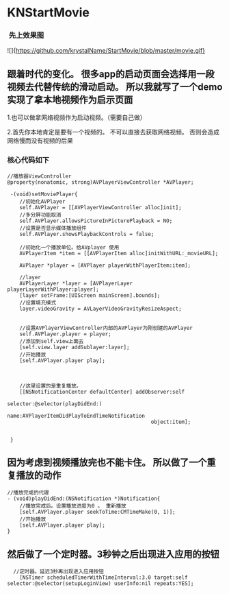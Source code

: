 # KNStartMovie

###  先上效果图

![]{https://github.com/krystalName/StartMovie/blob/master/movie.gif}

 ## 跟着时代的变化。 很多app的启动页面会选择用一段视频去代替传统的滑动启动。 所以我就写了一个demo 实现了拿本地视频作为启示页面
 
 1.也可以做拿网络视频作为启动视频。（需要自己做）
 
 2.首先你本地肯定是要有一个视频的。 不可以直接去获取网络视频。 否则会造成网络慢而没有视频的后果

### 核心代码如下
``` objc 
//播放器ViewController
@property(nonatomic, strong)AVPlayerViewController *AVPlayer;

 -(void)setMoviePlayer{  
    //初始化AVPlayer
    self.AVPlayer = [[AVPlayerViewController alloc]init];
    //多分屏功能取消
    self.AVPlayer.allowsPictureInPicturePlayback = NO;
    //设置是否显示媒体播放组件
    self.AVPlayer.showsPlaybackControls = false;
    
    //初始化一个播放单位。给AVplayer 使用
    AVPlayerItem *item = [[AVPlayerItem alloc]initWithURL:_movieURL];
    
    AVPlayer *player = [AVPlayer playerWithPlayerItem:item];

    //layer
    AVPlayerLayer *layer = [AVPlayerLayer playerLayerWithPlayer:player];
    [layer setFrame:[UIScreen mainScreen].bounds];
    //设置填充模式
    layer.videoGravity = AVLayerVideoGravityResizeAspect;
    
    
    //设置AVPlayerViewController内部的AVPlayer为刚创建的AVPlayer
    self.AVPlayer.player = player;
    //添加到self.view上面去
    [self.view.layer addSublayer:layer];
    //开始播放
    [self.AVPlayer.player play];
    
    
    
    //这里设置的是重复播放。
    [[NSNotificationCenter defaultCenter] addObserver:self
                                             selector:@selector(playDidEnd:)
                                                 name:AVPlayerItemDidPlayToEndTimeNotification
                                               object:item];
    
    
 }  
```

## 因为考虑到视频播放完也不能卡住。 所以做了一个重复播放的动作

``` objc
//播放完成的代理
- (void)playDidEnd:(NSNotification *)Notification{
    //播放完成后。设置播放进度为0 。 重新播放
    [self.AVPlayer.player seekToTime:CMTimeMake(0, 1)];
    //开始播放
    [self.AVPlayer.player play];
}

```

## 然后做了一个定时器。3秒钟之后出现进入应用的按钮
``` objc 
  //定时器。延迟3秒再出现进入应用按钮
    [NSTimer scheduledTimerWithTimeInterval:3.0 target:self selector:@selector(setupLoginView) userInfo:nil repeats:YES];
```
